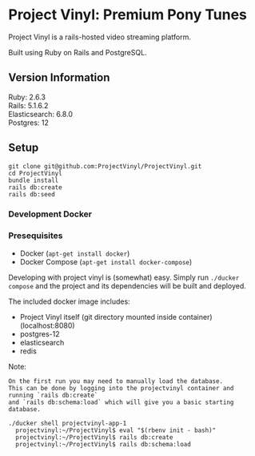 # Project Vinyl: Premium Pony Tunes

Project Vinyl is a rails-hosted video streaming platform.

Built using Ruby on Rails and PostgreSQL.

## Version Information
Ruby: 2.6.3 \
Rails: 5.1.6.2 \
Elasticsearch: 6.8.0 \
Postgres: 12

## Setup
    git clone git@github.com:ProjectVinyl/ProjectVinyl.git
    cd ProjectVinyl
    bundle install
    rails db:create
    rails db:seed

### Development Docker

### Presequisites

 - Docker (`apt-get install docker`)
 - Docker Compose (`apt-get install docker-compose`)

Developing with project vinyl is (somewhat) easy.
Simply run `./ducker compose` and the project and its dependencies will be built and deployed.

The included docker image includes:
 - Project Vinyl itself (git directory mounted inside container) (localhost:8080)
 - postgres-12
 - elasticsearch
 - redis

Note:

    On the first run you may need to manually load the database.
    This can be done by logging into the projectvinyl container and running `rails db:create`
    and `rails db:schema:load` which will give you a basic starting database.

    ./ducker shell projectvinyl-app-1
      projectvinyl:~/ProjectVinyl$ eval "$(rbenv init - bash)"
      projectvinyl:~/ProjectVinyl$ rails db:create
      projectvinyl:~/ProjectVinyl$ rails db:schema:load

